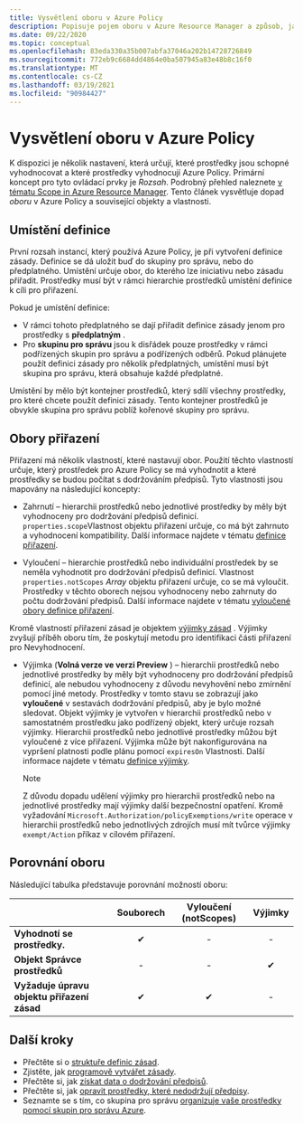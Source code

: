 ```yaml
---
title: Vysvětlení oboru v Azure Policy
description: Popisuje pojem oboru v Azure Resource Manager a způsob, jakým se vztahuje na Azure Policy k řízení toho, které prostředky Azure Policy vyhodnotí.
ms.date: 09/22/2020
ms.topic: conceptual
ms.openlocfilehash: 83eda330a35b007abfa37046a202b14728726849
ms.sourcegitcommit: 772eb9c6684dd4864e0ba507945a83e48b8c16f0
ms.translationtype: MT
ms.contentlocale: cs-CZ
ms.lasthandoff: 03/19/2021
ms.locfileid: "90984427"
---
```

# <a name="understand-scope-in-azure-policy"></a>Vysvětlení oboru v Azure Policy

K dispozici je několik nastavení, která určují, které prostředky jsou schopné vyhodnocovat a které prostředky vyhodnocují Azure Policy. Primární koncept pro tyto ovládací prvky je _Rozsah_.
Podrobný přehled naleznete [v tématu Scope in Azure Resource Manager](../../../azure-resource-manager/management/overview.md#understand-scope).
Tento článek vysvětluje dopad _oboru_ v Azure Policy a související objekty a vlastnosti.

## <a name="definition-location"></a>Umístění definice

První rozsah instancí, který používá Azure Policy, je při vytvoření definice zásady. Definice se dá uložit buď do skupiny pro správu, nebo do předplatného. Umístění určuje obor, do kterého lze iniciativu nebo zásadu přiřadit. Prostředky musí být v rámci hierarchie prostředků umístění definice k cíli pro přiřazení.

Pokud je umístění definice:

- V rámci tohoto předplatného se dají přiřadit definice zásady jenom pro prostředky s **předplatným** .
- Pro **skupinu pro správu** jsou k disřádek pouze prostředky v rámci podřízených skupin pro správu a podřízených odběrů. Pokud plánujete použít definici zásady pro několik předplatných, umístění musí být skupina pro správu, která obsahuje každé předplatné.

Umístění by mělo být kontejner prostředků, který sdílí všechny prostředky, pro které chcete použít definici zásady. Tento kontejner prostředků je obvykle skupina pro správu poblíž kořenové skupiny pro správu.

## <a name="assignment-scopes"></a>Obory přiřazení

Přiřazení má několik vlastností, které nastavují obor. Použití těchto vlastností určuje, který prostředek pro Azure Policy se má vyhodnotit a které prostředky se budou počítat s dodržováním předpisů. Tyto vlastnosti jsou mapovány na následující koncepty:

- Zahrnutí – hierarchii prostředků nebo jednotlivé prostředky by měly být vyhodnoceny pro dodržování předpisů definicí. `properties.scope`Vlastnost objektu přiřazení určuje, co má být zahrnuto a vyhodnocení kompatibility. Další informace najdete v tématu [definice přiřazení](./assignment-structure.md).

- Vyloučení – hierarchie prostředků nebo individuální prostředek by se neměla vyhodnotit pro dodržování předpisů definicí. Vlastnost `properties.notScopes` _Array_ objektu přiřazení určuje, co se má vyloučit. Prostředky v těchto oborech nejsou vyhodnoceny nebo zahrnuty do počtu dodržování předpisů. Další informace najdete v tématu [vyloučené obory definice přiřazení](./assignment-structure.md#excluded-scopes).

Kromě vlastností přiřazení zásad je objektem [výjimky zásad](./exemption-structure.md) . Výjimky zvyšují příběh oboru tím, že poskytují metodu pro identifikaci části přiřazení pro Nevyhodnocení.

- Výjimka (**Volná verze ve verzi Preview** ) – hierarchii prostředků nebo jednotlivé prostředky by měly být vyhodnoceny pro dodržování předpisů definicí, ale nebudou vyhodnoceny z důvodu nevyhovění nebo zmírnění pomocí jiné metody. Prostředky v tomto stavu se zobrazují jako **vyloučené** v sestavách dodržování předpisů, aby je bylo možné sledovat. Objekt výjimky je vytvořen v hierarchii prostředků nebo v samostatném prostředku jako podřízený objekt, který určuje rozsah výjimky. Hierarchii prostředků nebo jednotlivé prostředky můžou být vyloučené z více přiřazení. Výjimka může být nakonfigurována na vypršení platnosti podle plánu pomocí `expiresOn` Vlastnosti. Další informace najdete v tématu [definice výjimky](./exemption-structure.md).

  > [!NOTE]
  > Z důvodu dopadu udělení výjimky pro hierarchii prostředků nebo na jednotlivé prostředky mají výjimky další bezpečnostní opatření. Kromě vyžadování `Microsoft.Authorization/policyExemptions/write` operace v hierarchii prostředků nebo jednotlivých zdrojích musí mít tvůrce výjimky `exempt/Action` příkaz v cílovém přiřazení.

## <a name="scope-comparison"></a>Porovnání oboru

Následující tabulka představuje porovnání možností oboru:

| | Souborech | Vyloučení (notScopes) | Výjimky |
|---|:---:|:---:|:---:|
|**Vyhodnotí se prostředky.** | &#10004; | - | - |
|**Objekt Správce prostředků** | - | - | &#10004; |
|**Vyžaduje úpravu objektu přiřazení zásad** | &#10004; | &#10004; | - |

## <a name="next-steps"></a>Další kroky

- Přečtěte si o [struktuře definic zásad](./definition-structure.md).
- Zjistěte, jak [programově vytvářet zásady](../how-to/programmatically-create.md).
- Přečtěte si, jak [získat data o dodržování předpisů](../how-to/get-compliance-data.md).
- Přečtěte si, jak [opravit prostředky, které nedodržují předpisy](../how-to/remediate-resources.md).
- Seznamte se s tím, co skupina pro správu [organizuje vaše prostředky pomocí skupin pro správu Azure](../../management-groups/overview.md).